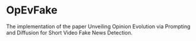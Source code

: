 # OpEvFake
The implementation of the paper Unveiling Opinion Evolution via Prompting and Diffusion for Short Video Fake News Detection.
